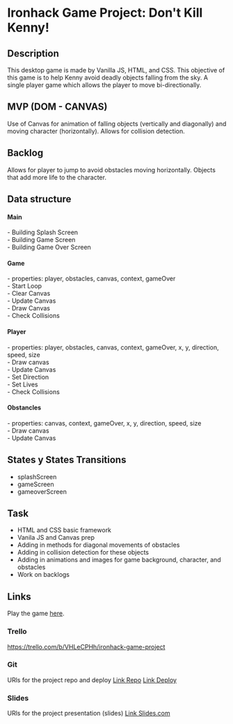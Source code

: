 # Ironhack Game Project: Don't Kill Kenny!

## Description
This desktop game is made by Vanilla JS, HTML, and CSS. This objective of this game is to help Kenny avoid deadly objects falling from the sky. A single player game which allows the player to move bi-directionally.

## MVP (DOM - CANVAS)
Use of Canvas for animation of falling objects (vertically and diagonally) and moving character (horizontally).
Allows for collision detection.

## Backlog
Allows for player to jump to avoid obstacles moving horizontally.
Objects that add more life to the character.

## Data structure
<h4>Main</h4>
- Building Splash Screen</br>
- Building Game Screen</br>
- Building Game Over Screen</br>
<h4>Game</h4>
- properties: player, obstacles, canvas, context, gameOver</br>
- Start Loop</br>
- Clear Canvas</br>
- Update Canvas</br>
- Draw Canvas</br>
- Check Collisions</br>
<h4>Player</h4>
- properties: player, obstacles, canvas, context, gameOver, x, y, direction, speed, size</br>
- Draw canvas</br>
- Update Canvas</br>
- Set Direction</br>
- Set Lives</br>
- Check Collisions</br>
<h4>Obstancles</h4>
- properties: canvas, context, gameOver, x, y, direction, speed, size</br>
- Draw canvas</br>
- Update Canvas</br>

## States y States Transitions

- splashScreen
- gameScreen
- gameoverScreen

## Task

- HTML and CSS basic framework
- Vanila JS and Canvas prep
- Adding in methods for diagonal movements of obstacles
- Adding in collision detection for these objects
- Adding in animations and images for game background, character, and obstacles
- Work on backlogs

## Links

Play the game <a href="https://allynkalda.github.io/Ironhack-Game-Project/">here<a/>.
### Trello
https://trello.com/b/VHLeCPHh/ironhack-game-project

### Git
URls for the project repo and deploy
[Link Repo](http://github.com)
[Link Deploy](http://github.com)

### Slides
URls for the project presentation (slides)
[Link Slides.com](http://slides.com)
